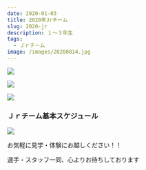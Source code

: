 ```yaml
---
date: 2020-01-03
title: 2020年Jrチーム
slug: 2020-jr
description: １～３年生
tags:
  - Ｊｒチーム
image: /images/20200814.jpg
---
```

![](/images/2020-jr-snapshot-01.jpg)

![](/images/2020-jr-snapshot-02.jpg)

![](/images/2020-jr-snapshot-03.jpg)

### Ｊｒチーム基本スケジュール

![](/images/2020-jr-schedule.png)

お気軽に見学・体験にお越しください！！

選手・スタッフ一同、心よりお待ちしております